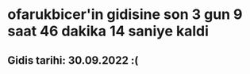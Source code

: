 # ofarukbicer'in gidisine son 3 gun 9 saat 46 dakika 14 saniye kaldi

## Gidis tarihi: 30.09.2022 :(